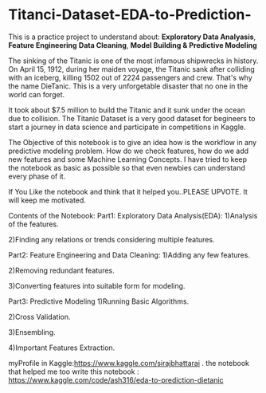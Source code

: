 # Titanci-Dataset-EDA-to-Prediction-

This is a practice project to understand about:
**Exploratory Data Analyasis**,
**Feature Engineering**
**Data Cleaning**,
**Model Building & Predictive Modeling**

The sinking of the Titanic is one of the most infamous shipwrecks in history. On April 15, 1912, during her maiden voyage, the Titanic sank after colliding with an iceberg, killing 1502 out of 2224 passengers and crew. That's why the name DieTanic. This is a very unforgetable disaster that no one in the world can forget.

It took about $7.5 million to build the Titanic and it sunk under the ocean due to collision. The Titanic Dataset is a very good dataset for begineers to start a journey in data science and participate in competitions in Kaggle.

The Objective of this notebook is to give an idea how is the workflow in any predictive modeling problem. How do we check features, how do we add new features and some Machine Learning Concepts. I have tried to keep the notebook as basic as possible so that even newbies can understand every phase of it.

If You Like the notebook and think that it helped you..PLEASE UPVOTE. It will keep me motivated.

Contents of the Notebook:
Part1: Exploratory Data Analysis(EDA):
1)Analysis of the features.

2)Finding any relations or trends considering multiple features.

Part2: Feature Engineering and Data Cleaning:
1)Adding any few features.

2)Removing redundant features.

3)Converting features into suitable form for modeling.

Part3: Predictive Modeling
1)Running Basic Algorithms.

2)Cross Validation.

3)Ensembling.

4)Important Features Extraction.

myProfile in Kaggle:https://www.kaggle.com/sirajbhattarai .
the notebook that helped me too write this notebook : https://www.kaggle.com/code/ash316/eda-to-prediction-dietanic


